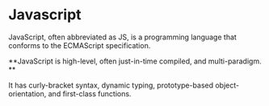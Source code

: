 # Javascript





















JavaScript, often abbreviated as JS, is a programming language that conforms to the ECMAScript specification.



**JavaScript is high-level, often just-in-time compiled, and multi-paradigm. **



It has curly-bracket syntax, dynamic typing, prototype-based object-orientation, and first-class functions.